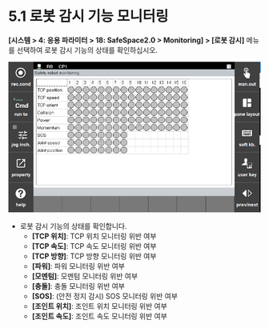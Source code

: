 ﻿# 5.1 로봇 감시 기능 모니터링

**\[시스템 > 4: 응용 파라미터 > 18: SafeSpace2.0 > Monitoring] > [로봇 감시]** 메뉴를 선택하여 로봇 감시 기능의 상태를 확인하십시오.

![로봇 안전 상태](../_assets/mon_robot.PNG)


* 로봇 감시 기능의 상태를 확인합니다.
  * **\[TCP 위치]**: TCP 위치 모니터링 위반 여부
  * **\[TCP 속도]**: TCP 속도 모니터링 위반 여부
  * **\[TCP 방향]**: TCP 방향 모니터링 위반 여부
  * **\[파워]**: 파워 모니터링 위반 여부
  * **\[모멘텀]**: 모멘텀 모니터링 위반 여부
  * **\[충돌]**: 충돌 모니터링 위반 여부
  * **\[SOS]**: (안전 정지 감시) SOS 모니터링 위반 여부
  * **\[조인트 위치]**: 조인트 위치 모니터링 위반 여부
  * **\[조인트 속도]**: 조인트 속도 모니터링 위반 여부

